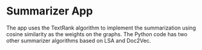 # Summarizer App

The app uses the TextRank algorithm to implement the summarization using cosine similarity as the weights on the graphs. The Python code has two other summarizer algorithms based on LSA and Doc2Vec.  
